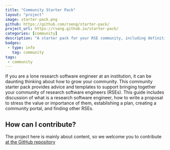 ```yaml
---
title: "Community Starter Pack"
layout: "project"
image: starter-pack.png
github: https://github.com/rseng/starter-pack/
project_url: https://rseng.github.io/starter-pack/
categories: [community]
description: "A starter pack for your RSE community, including definitions for Research Software Engineers, a Community Website Template, and strategies for Communication"
badges:
 - type: info
   tag: community
tags:
 - community
---
```



If you are a lone research software engineer at an institution, it can be daunting thinking about
how to grow your community. This community starter pack provides advice and templates to support bringing together your community of research software engineers (RSEs). This guide includes discussion of what is a research software engineer, how to write a proposal to stress the value
or importance of them, establishing a plan, creating a community portal, and finding other RSEs.

## How can I contribute?

The project here is mainly about content, so we welcome you to contribute
[at the GitHub repository](https://github.com/rseng/starter-pack)
